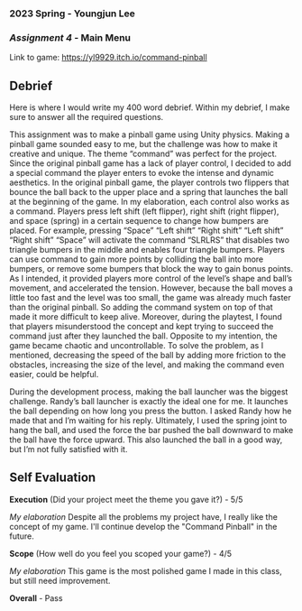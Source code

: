 ### **2023 Spring** - Youngjun Lee
### *Assignment 4* - Main Menu
Link to game: https://yl9929.itch.io/command-pinball


## **Debrief**
Here is where I would write my 400 word debrief. Within my debrief, I make sure to answer all the required questions.

This assignment was to make a pinball game using Unity physics. 
Making a pinball game sounded easy to me, but the challenge was how to make it creative and unique. 
The theme “command” was perfect for the project. 
Since the original pinball game has a lack of player control, I decided to add a special command the player enters to evoke the intense and dynamic aesthetics. 
In the original pinball game, the player controls two flippers that bounce the ball back to the upper place and a spring that launches the ball at the beginning of the game. 
In my elaboration, each control also works as a command. 
Players press left shift (left flipper), right shift (right flipper), and space (spring) in a certain sequence to change how bumpers are placed. 
For example, pressing “Space” “Left shift” “Right shift” “Left shift” “Right shift” “Space” will activate the command “SLRLRS” that disables two triangle bumpers in the middle and enables four triangle bumpers. 
Players can use command to gain more points by colliding the ball into more bumpers, or remove some bumpers that block the way to gain bonus points. 
As I intended, it provided players more control of the level’s shape and ball’s movement, and accelerated the tension. 
However, because the ball moves a little too fast and the level was too small, the game was already much faster than the original pinball. 
So adding the command system on top of that made it more difficult to keep alive. 
Moreover, during the playtest, I found that players misunderstood the concept and kept trying to succeed the command just after they launched the ball. 
Opposite to my intention, the game became chaotic and uncontrollable. 
To solve the problem, as I mentioned, decreasing the speed of the ball by adding more friction to the obstacles, increasing the size of the level, and making the command even easier, could be helpful. 

During the development process, making the ball launcher was the biggest challenge. Randy’s ball launcher is exactly the ideal one for me. It launches the ball depending on how long you press the button. I asked Randy how he made that and I’m waiting for his reply. Ultimately, I used the spring joint to hang the ball, and used the force the bar pushed the ball downward to make the ball have the force upward. This also launched the ball in a good way, but I’m not fully satisfied with it. 


## **Self Evaluation**

**Execution** (Did your project meet the theme you gave it?) - 5/5

*My elaboration*
Despite all the problems my project have, I really like the concept of my game. I'll continue develop the "Command Pinball" in the future. 


**Scope** (How well do you feel you scoped your game?) - 4/5

*My elaboration*
This game is the most polished game I made in this class, but still need improvement. 


**Overall** - Pass
